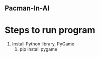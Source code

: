 ## Pacman-In-AI

# Steps to run program
1. Install Python library, PyGame
   1. pip install pygame
  
